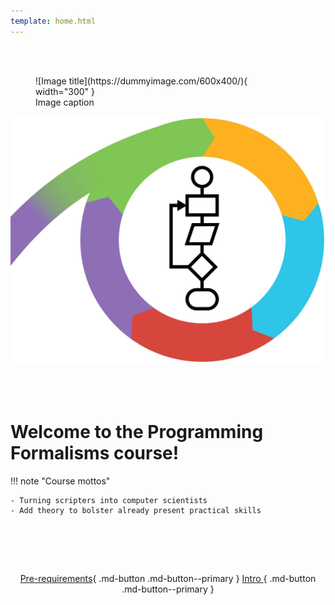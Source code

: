 ```yaml
---
template: home.html
---
```




<br/><br/>

<figure markdown="span">
  ![Image title](https://dummyimage.com/600x400/){ width="300" }
  <figcaption>Image caption</figcaption>
</figure>


<!--
<figure markdown="span">
  ![Programming formalism logo](assets/programming_formalism_logo_rhs.png)
  <figcaption>'Programming Formalisms' course logo, by Jonas Söderberg and Lars Eklund</figcaption>
</figure>
-->

![Programming formalism logo](assets/programming_formalism_logo_rhs.png)


<br/><br/>




 
# Welcome to the Programming Formalisms course!
    

!!! note "Course mottos"

    - Turning scripters into computer scientists
    - Add theory to bolster already present practical skills



<br>
<center>
  

<br/><br/>

[Pre-requirements](prereqs.md){ .md-button .md-button--primary }
[Intro ](intro.md){ .md-button .md-button--primary }

<br/><br/>

</center>
